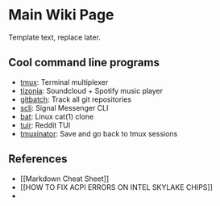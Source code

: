 # Main Wiki Page

Template text, replace later.

## Cool command line programs
* [tmux](https://github.com/tmux/tmux): Terminal multiplexer
* [tizonia](https://github.com/tizonia/tizonia-openmax-il): Soundcloud + Spotify music player
* [gitbatch](https://github.com/isacikgoz/gitbatch): Track all git repositories
* [scli](https://github.com/isamert/scli): Signal Messenger CLI
* [bat](https://github.com/sharkdp/bat): Linux cat(1) clone
* [tuir](https://gitlab.com/ajak/tuir/): Reddit TUI
* [tmuxinator](https://github.com/tmuxinator/tmuxinator): Save and go back to tmux sessions


## References
* [[Markdown Cheat Sheet]]
* [[HOW TO FIX ACPI ERRORS ON INTEL SKYLAKE CHIPS]]
* 
